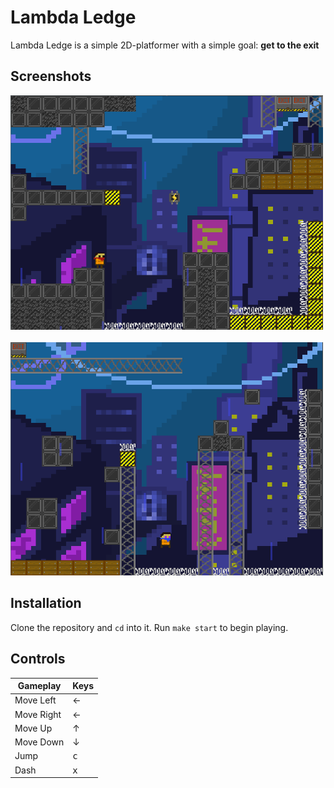 # Lambda Ledge

Lambda Ledge is a simple 2D-platformer with a simple goal: **get to the exit**

## Screenshots

<img src="screenshots/lvl1.png" width="500" height="" />
&nbsp &nbsp
<img src="screenshots/lvl2.png" width="500" height="" />

## Installation 
Clone the repository and `cd` into it. Run `make start` to begin playing. 

## Controls

<center>

| Gameplay   | Keys           |
|------------|----------------|
| Move Left  |  ←             |
| Move Right |  ←             |
| Move Up    |  ↑             |
| Move Down  |  ↓             |
| Jump       | <kbd>c</kbd>   |
| Dash       | <kbd>x</kbd>   |

</center>
